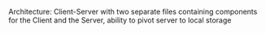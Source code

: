 Architecture: Client-Server with two separate files containing components for the Client and the Server, ability to pivot server to local storage
